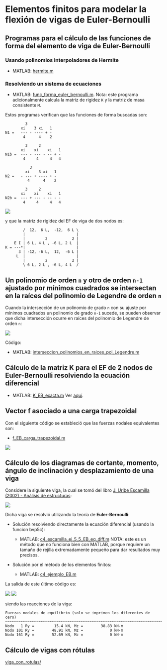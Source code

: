 # Elementos finitos para modelar la flexión de vigas de Euler-Bernoulli

## Programas para el cálculo de las funciones de forma del elemento de viga de Euler-Bernoulli

### Usando polinomios interpoladores de Hermite
* MATLAB: [hermite.m](hermite.m)

### Resolviendo un sistema de ecuaciones
* MATLAB: [func_forma_euler_bernoulli.m](func_forma_euler_bernoulli.m). Nota: este programa adicionalmente calcula la matriz de rigidez `K` y la matriz de masa consistente `M`.

Estos programas verifican que las funciones de forma buscadas son:
```
         3
       xi    3 xi   1
N1 =   --- - ---- + -
        4      4    2

         3     2
       xi    xi    xi   1
N1b =  --- - --- - -- + -
        4     4     4   4

           3
         xi    3 xi   1
N2 =   - --- + ---- + -
          4      4    2

         3     2
       xi    xi    xi   1
N2b =  --- + --- - -- - -
        4     4     4   4
```
<img src="figs/funciones_forma_hermitianas.svg">

y que la matriz de rigidez del EF de viga de dos nodos es:
```
        /  12,  6 L,  -12,  6 L \
        |                       |
        |         2           2 |
    E I | 6 L, 4 L , -6 L, 2 L  |
K = ---*|                       |
      3 | -12, -6 L,  12,  -6 L |
     L  |                       |
        |         2           2 |
        \ 6 L, 2 L , -6 L, 4 L  /
```

## Un polinomio de orden `n` y otro de orden `n-1` ajustado por mínimos cuadrados se intersectan en la raíces del polinomio de Legendre de orden `n`

Cuando la intersección de un polinomio de grado `n` con su ajuste por mínimos cuadrados un polinomio de grado `n-1` sucede, se pueden observar que dicha intersección ocurre en raíces del polinomio de Legendre de orden `n`:

<img src="../../2D/extrapolacion_de_esfuerzos/figs/interseccion_polinomios_en_raices_pol_Legendre.png">

Código:
* MATLAB: [interseccion_polinomios_en_raices_pol_Legendre.m](../../2D/extrapolacion_de_esfuerzos/interseccion_polinomios_en_raices_pol_Legendre.m)

##  Cálculo de la matriz K para el EF de 2 nodos de Euler-Bernoulli resolviendo la ecuación diferencial
* MATLAB: [K_EB_exacta.m](K_EB_exacta.m)
Ver [aquí](../../repaso_matricial/portico_2d/deduccion_K_y_fe_elemento_portico_2D/).

## Vector f asociado a una carga trapezoidal
Con el siguiente código se estableció que las fuerzas nodales equivalentes son:
* [f_EB_carga_trapezoidal.m](f_EB_carga_trapezoidal.m)
<img src="figs/viga_carga_trapezoidal.svg">

## Cálculo de los diagramas de cortante, momento, ángulo de inclinación y desplazamiento de una viga

Considere la siguiente viga, la cual se tomó del libro [J. Uribe Escamilla (2002) - Análisis de estructuras](https://www.researchgate.net/publication/31754481_Analisis_de_estructuras_J_Uribe_Escamilla):

<img src="resolviendo_la_ecuacion_diferencial/c4_escamilla_ej_5_5.png">

Dicha viga se resolvió utilizando la teoría de **Euler-Bernoulli**:

* Solución resolviendo directamente la ecuación diferencial (usando la funcion bvp5c): 
  * MATLAB: [c4_escamilla_ej_5_5_EB_eq_diff.m](resolviendo_la_ecuacion_diferencial/c4_escamilla_ej_5_5_EB_eq_diff.m) NOTA: este es un método que no funciona bien con MATLAB, porque requiere un tamaño de rejilla extremadamente pequeño para dar resultados muy precisos.

* Solución por el método de los elementos finitos:
  * MATLAB: [c4_ejemplo_EB.m](c4_ejemplo_EB.m)

La salida de este último código es:

<img src="../ejemplos/figs/c4_ejemplo_EB_v_theta.svg">

<img src="../ejemplos/figs/c4_ejemplo_EB_M_V.svg">

siendo las reacciones de la viga:
```
Fuerzas nodales de equilibrio (solo se imprimen los diferentes de cero)
~~~~~~~~~~~~~~~~~~~~~~~~~~~~~~~~~~~~~~~~~~~~~~~~~~~~~~~~~~~~~~~~~~~~~~~
Nodo   1 Ry =         15.4 kN, Mz =        38.83 kN-m
Nodo 101 Ry =        48.91 kN, Mz =            0 kN-m
Nodo 161 Ry =        52.69 kN, Mz =            0 kN-m
```
## Cálculo de vigas con rótulas

[viga_con_rotulas/](viga_con_rotulas)